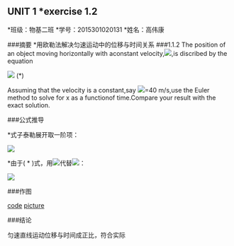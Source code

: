 
## UNIT 1 *exercise 1.2
*班级：物基二班
*学号：2015301020131
*姓名：高伟康

###摘要
*用欧勒法解决匀速运动中的位移与时间关系
###1.1.2
 The position of an object moving horizontally with aconstant velocity,<img src="http://latex.codecogs.com/gif.latex?\nu">,is discribed by the equation
 
 <img src="http://latex.codecogs.com/gif.latex?\frac{dx}{dt}=\nu"> (*)
 
 Assuming that the velocity is a constant,say <img src="http://latex.codecogs.com/gif.latex?\nu">=40 m/s,use the Euler method to solve for x as a functionof time.Compare your result with the exact solution.
 
 
 ###公式推导
 
 *式子泰勒展开取一阶项：
 
 <img src="http://latex.codecogs.com/gif.latex?x(t+\Delta t) = x(t)+\frac{dx}{dt}\Delta t">
 
 *由于( * )式，用<img src="http://latex.codecogs.com/gif.latex?\nu">代替<img src="http://latex.codecogs.com/gif.latex?\frac{dx}{dt}">：
 
 <img src="http://latex.codecogs.com/gif.latex?x(t+\Delta t) = x(t)+\nu \Delta t">
 
 ###作图
 
 [code](./untitle6.py)
 [picture](./JUL8DFG19R{7GS@W9~IJ8OE.png)
 
 ###结论
 
 匀速直线运动位移与时间成正比，符合实际
 
